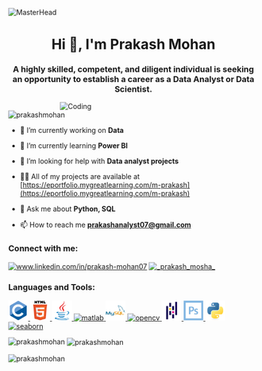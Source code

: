 ![MasterHead](https://miro.medium.com/max/1400/1*g__jiesLRIfCRefVG69Pfw.gif)
<h1 align="center">Hi 👋, I'm Prakash Mohan</h1>
<h3 align="center">A highly skilled, competent, and diligent individual is seeking an opportunity to establish a career as a Data Analyst or Data Scientist.</h3>
<img align="right" alt="Coding" width="400" src="https://tophinhanh.com/wp-content/uploads/2021/12/hinh-lofi-tam-trang-tuyet-dep.gif">

<p align="left"> <img src="https://komarev.com/ghpvc/?username=prakashmohan&label=Profile%20views&color=0e75b6&style=flat" alt="prakashmohan" /> </p>

- 🔭 I’m currently working on **Data**

- 🌱 I’m currently learning **Power BI**

- 🤝 I’m looking for help with **Data analyst projects**

- 👨‍💻 All of my projects are available at [https://eportfolio.mygreatlearning.com/m-prakash](https://eportfolio.mygreatlearning.com/m-prakash)

- 💬 Ask me about **Python, SQL**

- 📫 How to reach me **prakashanalyst07@gmail.com**

<h3 align="left">Connect with me:</h3>
<p align="left">
<a href="https://linkedin.com/in/www.linkedin.com/in/prakash-mohan07" target="blank"><img align="center" src="https://raw.githubusercontent.com/rahuldkjain/github-profile-readme-generator/master/src/images/icons/Social/linked-in-alt.svg" alt="www.linkedin.com/in/prakash-mohan07" height="30" width="40" /></a>
<a href="https://instagram.com/_prakash_mosha_" target="blank"><img align="center" src="https://raw.githubusercontent.com/rahuldkjain/github-profile-readme-generator/master/src/images/icons/Social/instagram.svg" alt="_prakash_mosha_" height="30" width="40" /></a>
</p>

<h3 align="left">Languages and Tools:</h3>
<p align="left"> <a href="https://www.cprogramming.com/" target="_blank" rel="noreferrer"> <img src="https://raw.githubusercontent.com/devicons/devicon/master/icons/c/c-original.svg" alt="c" width="40" height="40"/> </a> <a href="https://www.w3.org/html/" target="_blank" rel="noreferrer"> <img src="https://raw.githubusercontent.com/devicons/devicon/master/icons/html5/html5-original-wordmark.svg" alt="html5" width="40" height="40"/> </a> <a href="https://www.java.com" target="_blank" rel="noreferrer"> <img src="https://raw.githubusercontent.com/devicons/devicon/master/icons/java/java-original.svg" alt="java" width="40" height="40"/> </a> <a href="https://www.mathworks.com/" target="_blank" rel="noreferrer"> <img src="https://upload.wikimedia.org/wikipedia/commons/2/21/Matlab_Logo.png" alt="matlab" width="40" height="40"/> </a> <a href="https://www.mysql.com/" target="_blank" rel="noreferrer"> <img src="https://raw.githubusercontent.com/devicons/devicon/master/icons/mysql/mysql-original-wordmark.svg" alt="mysql" width="40" height="40"/> </a> <a href="https://opencv.org/" target="_blank" rel="noreferrer"> <img src="https://www.vectorlogo.zone/logos/opencv/opencv-icon.svg" alt="opencv" width="40" height="40"/> </a> <a href="https://pandas.pydata.org/" target="_blank" rel="noreferrer"> <img src="https://raw.githubusercontent.com/devicons/devicon/2ae2a900d2f041da66e950e4d48052658d850630/icons/pandas/pandas-original.svg" alt="pandas" width="40" height="40"/> </a> <a href="https://www.photoshop.com/en" target="_blank" rel="noreferrer"> <img src="https://raw.githubusercontent.com/devicons/devicon/master/icons/photoshop/photoshop-line.svg" alt="photoshop" width="40" height="40"/> </a> <a href="https://www.python.org" target="_blank" rel="noreferrer"> <img src="https://raw.githubusercontent.com/devicons/devicon/master/icons/python/python-original.svg" alt="python" width="40" height="40"/> </a> <a href="https://seaborn.pydata.org/" target="_blank" rel="noreferrer"> <img src="https://seaborn.pydata.org/_images/logo-mark-lightbg.svg" alt="seaborn" width="40" height="40"/> </a> </p>

<p><img align="left" src="https://github-readme-stats.vercel.app/api/top-langs?username=prakashmohan&show_icons=true&locale=en&layout=compact" alt="prakashmohan" /></p>

<p>&nbsp;<img align="center" src="https://github-readme-stats.vercel.app/api?username=prakashmohan&show_icons=true&locale=en" alt="prakashmohan" /></p>

<p><img align="center" src="https://github-readme-streak-stats.herokuapp.com/?user=prakashmohan&" alt="prakashmohan" /></p>
